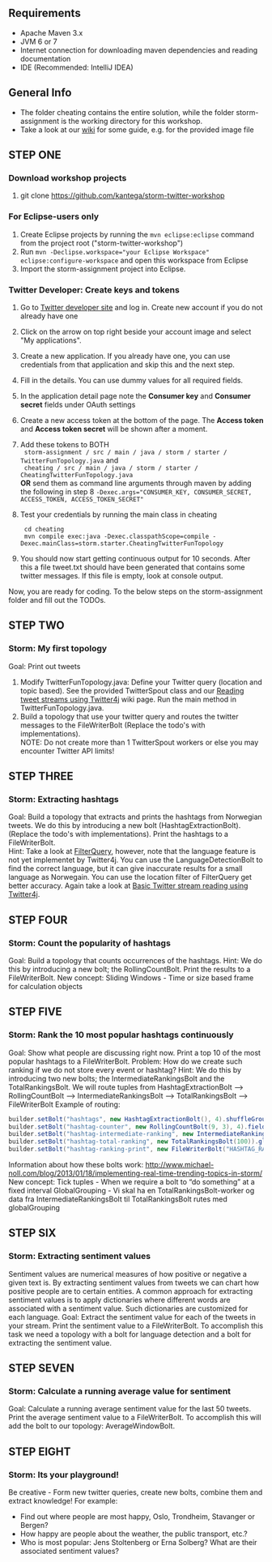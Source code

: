 ## Requirements ##
* Apache Maven 3.x
* JVM 6 or 7 
* Internet connection for downloading maven dependencies and reading documentation
* IDE (Recommended: IntelliJ IDEA)

## General Info ##
* The folder cheating contains the entire solution, while the folder storm-assignment is the working directory for this workshop.
* Take a look at our [wiki](https://github.com/kantega/storm-twitter-workshop/wiki/Image-setup) for some guide, e.g. for the provided image file


## STEP ONE ##
### Download workshop projects
1. git clone https://github.com/kantega/storm-twitter-workshop

### For Eclipse-users only
1. Create Eclipse projects by running the `mvn eclipse:eclipse` command from the project root ("storm-twitter-workshop")
2. Run `mvn -Declipse.workspace="your Eclipse Workspace" eclipse:configure-workspace` and open this workspace from Eclipse
2. Import the storm-assignment project into Eclipse.

### Twitter Developer: Create keys and tokens
1. Go to [Twitter developer site](https://dev.twitter.com) and log in. Create new account if you do not already have one
2. Click on the arrow on top right beside your account image and select "My applications".
3. Create a new application. If you already have one, you can use credentials from that application and skip this and the next step.
4. Fill in the details. You can use dummy values for all required fields.
5. In the application detail page note the **Consumer key** and **Consumer secret** fields under OAuth settings
6. Create a new access token at the bottom of the page. The **Access token** and **Access token secret** will be shown after a moment.
7. Add these tokens to BOTH  
 ` storm-assignment / src / main / java / storm / starter / TwitterFunTopology.java` and  
 ` cheating / src / main / java / storm / starter / CheatingTwitterFunTopology.java`  
**OR** send them as command line arguments through maven by adding the following in step 8
``` -Dexec.args="CONSUMER_KEY, CONSUMER_SECRET, ACCESS_TOKEN, ACCESS_TOKEN_SECRET" ```
8. Test your credentials by running the main class in cheating

        cd cheating   
        mvn compile exec:java -Dexec.classpathScope=compile -Dexec.mainClass=storm.starter.CheatingTwitterFunTopology
        
9. You should now start getting continuous output for 10 seconds. After this a file tweet.txt should have been generated that contains some twitter messages. If this file is empty, look at console output. 

Now, you are ready for coding. To the below steps on the storm-assignment folder and fill out the TODOs. 

## STEP TWO ##
### Storm: My first topology
Goal: Print out tweets  
1. Modify TwitterFunTopology.java: Define your Twitter query (location and topic based). See the provided TwitterSpout class and our [Reading tweet streams using Twitter4j](https://github.com/kantega/storm-twitter-workshop/wiki/Basic-Twitter-stream-reading-using-Twitter4j) wiki page. Run the main method in TwitterFunTopology.java. 
2. Build a topology that use your twitter query and routes the twitter messages to the FileWriterBolt (Replace the todo's with implementations).  
NOTE: Do not create more than 1 TwitterSpout workers or else you may encounter Twitter API limits! 


## STEP THREE ##
### Storm: Extracting hashtags
Goal: Build a topology that extracts and prints the hashtags from Norwegian tweets. We do this by introducing a new bolt (HashtagExtractionBolt). (Replace the todo's with implementations).  Print the hashtags to a FileWriterBolt.  
Hint: Take a look at [FilterQuery](https://github.com/kantega/storm-twitter-workshop/wiki/Twitter-API-and-Twitter4j-Streaming-Resources), however, note that the language feature is not yet implementet by Twitter4j. You can use the LanguageDetectionBolt to find the correct language, but it can give inaccurate results for a small language as Norwegain. You can use the location filter of FilterQuery get better accuracy. Again take a look at [Basic Twitter stream reading using Twitter4j](https://github.com/kantega/storm-twitter-workshop/wiki/Basic-Twitter-stream-reading-using-Twitter4j).  


## STEP FOUR ##
### Storm: Count the popularity of hashtags
Goal: Build a topology that counts occurrences of the hashtags.
Hint: We do this by introducing a new bolt; the RollingCountBolt.
Print the results to a FileWriterBolt.
New concept:
    Sliding Windows - Time or size based frame for calculation objects

## STEP FIVE ##
### Storm: Rank the 10 most popular hashtags continuously
Goal: Show what people are discussing right now. Print a top 10 of the most popular hashtags to a FileWriterBolt.
Problem: How do we create such ranking if we do not store every event or hashtag?
Hint: We do this by introducing two new bolts; the IntermediateRankingsBolt and the TotalRankingsBolt.
We will route tuples from HashtagExtractionBolt --> RollingCountBolt --> IntermediateRankingsBolt --> TotalRankingsBolt --> FileWriterBolt
Example of routing:
```java
builder.setBolt("hashtags", new HashtagExtractionBolt(), 4).shuffleGrouping("YOUR BOLT ID");
builder.setBolt("hashtag-counter", new RollingCountBolt(9, 3), 4).fieldsGrouping("hashtags", new Fields("entity"));
builder.setBolt("hashtag-intermediate-ranking", new IntermediateRankingsBolt(100), 4).fieldsGrouping("hashtag-counter", new Fields("obj"));
builder.setBolt("hashtag-total-ranking", new TotalRankingsBolt(100)).globalGrouping("hashtag-intermediate-ranking");
builder.setBolt("hashtag-ranking-print", new FileWriterBolt("HASHTAG_RANKING.txt")).shuffleGrouping("hashtag-total-ranking");
```

Information about how these bolts work: http://www.michael-noll.com/blog/2013/01/18/implementing-real-time-trending-topics-in-storm/
New concept:
    Tick tuples - When we require a bolt to “do something” at a fixed interval
    GlobalGrouping - Vi skal ha en TotalRankingsBolt-worker og data fra IntermediateRankingsBolt til TotalRankingsBolt rutes med globalGrouping



## STEP SIX ##
### Storm: Extracting sentiment values
Sentiment values are numerical measures of how positive or negative a given text is. By extracting sentiment values from tweets we can chart how positive people are to certain entities.
A common approach for extracting sentiment values is to apply dictionaries where different words are associated  with a sentiment value. Such dictionaries are customized for each language.
Goal: Extract the sentiment value for each of the tweets in your stream. Print the sentiment value to a FileWriterBolt.
To accomplish this task we need a topology with a bolt for language detection and a bolt for extracting the sentiment value.

## STEP SEVEN ##
### Storm: Calculate a running average value for sentiment
Goal: Calculate a running average sentiment value for the last 50 tweets. Print the average sentiment value to a FileWriterBolt.
To accomplish this will add the bolt to our topology: AverageWindowBolt.

## STEP EIGHT ##
### Storm: Its your playground!
Be creative - Form new twitter queries, create new bolts, combine them and extract knowledge!
For example:
* Find out where people are most happy, Oslo, Trondheim, Stavanger or Bergen?
* How happy are people about the weather, the public transport, etc.?
* Who is most popular: Jens Stoltenberg or Erna Solberg? What are their associated sentiment values?
